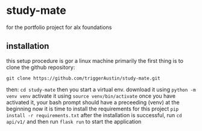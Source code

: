 # study-mate
for the portfolio project for alx foundations

## installation
this setup procedure is gor a linux machine primarily
the first thing is to clone the github repository:


`git clone https://github.com/triggerAustin/study-mate.git`


then:
`cd study-mate`
then you start a virtual env.
download it using `python -m venv venv`
activate it using `source venv/bin/activate`
once you have activated it, your bash prompt should have a preceeding (venv) at the beginning
now it is time to install the requirements for this project
`pip install -r requirements.txt`
after the installation is successful, run `cd api/v1/` and then run `flask run` to start the application
